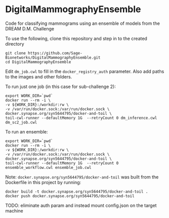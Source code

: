 # DigitalMammographyEnsemble
Code for classifying mammograms using an ensemble of models from the DREAM D.M. Challenge

To use the following, clone this repository and step in to the created directory
```
git clone https://github.com/Sage-Bionetworks/DigitalMammographyEnsemble.git
cd DigitalMammographyEnsemble
```

Edit `dm_job.cwl` to fill in the `docker_registry_auth` parameter.  Also add paths to the images and other folders.

To run just one job (in this case for sub-challenge 2):
```
export WORK_DIR=`pwd`
docker run --rm -i \
-v ${WORK_DIR}:/workdir:rw \
-v /var/run/docker.sock:/var/run/docker.sock \
docker.synapse.org/syn5644795/docker-and-toil \
toil-cwl-runner --defaultMemory 1G  --retryCount 0 dm_inference.cwl dm_sc2_job.cwl
```

To run an ensemble:
```
export WORK_DIR=`pwd`
docker run --rm -i \
-v ${WORK_DIR}:/workdir:rw \
-v /var/run/docker.sock:/var/run/docker.sock \
docker.synapse.org/syn5644795/docker-and-toil \
toil-cwl-runner --defaultMemory 1G  --retryCount 0 ensemble_workflow.cwl ensemble_job.cwl
```
Note: `docker.synapse.org/syn5644795/docker-and-toil` was built from the Dockerfile in this project by running:

```
docker build -t docker.synapse.org/syn5644795/docker-and-toil .
docker push docker.synapse.org/syn5644795/docker-and-toil

```

TODO:  eliminate auth param and instead mount config.json on the target machine
